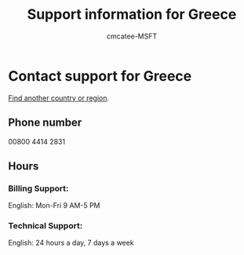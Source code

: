 ﻿---                                
title: Support information for Greece
author: cmcatee-MSFT
f1.keywords:
- NOCSH
ms.author: cmcatee
manager: mnirkhe
audience: Admin
ms.topic: reference
ms.service: o365-administration
ms.collection: Adm_Support
localization_priority: Priority
description: Learn how to contact support for your country or region.
ROBOTS: NOINDEX, NOFOLLOW
---

# Contact support for Greece

[Find another country or region](../contact-support-for-business-products.md).

## Phone number
00800 4414 2831

## Hours
### Billing Support:

English: Mon-Fri 9 AM-5 PM

### Technical Support:

English: 24 hours a day, 7 days a week